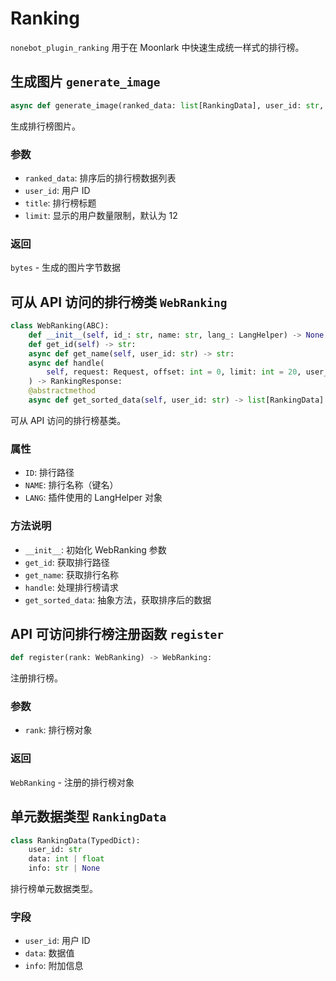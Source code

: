# Ranking

`nonebot_plugin_ranking` 用于在 Moonlark 中快速生成统一样式的排行榜。

## 生成图片 `generate_image`

```python
async def generate_image(ranked_data: list[RankingData], user_id: str, title: str, limit: int = 12) -> bytes:
```

生成排行榜图片。

### 参数

- `ranked_data`: 排序后的排行榜数据列表
- `user_id`: 用户 ID
- `title`: 排行榜标题
- `limit`: 显示的用户数量限制，默认为 12

### 返回

`bytes` - 生成的图片字节数据

## 可从 API 访问的排行榜类 `WebRanking`

```python
class WebRanking(ABC):
    def __init__(self, id_: str, name: str, lang_: LangHelper) -> None:
    def get_id(self) -> str:
    async def get_name(self, user_id: str) -> str:
    async def handle(
        self, request: Request, offset: int = 0, limit: int = 20, user_id: str = get_user_id("-1")
    ) -> RankingResponse:
    @abstractmethod
    async def get_sorted_data(self, user_id: str) -> list[RankingData]: ...
```

可从 API 访问的排行榜基类。

### 属性

- `ID`: 排行路径
- `NAME`: 排行名称（键名）
- `LANG`: 插件使用的 LangHelper 对象

### 方法说明

- `__init__`: 初始化 WebRanking 参数
- `get_id`: 获取排行路径
- `get_name`: 获取排行名称
- `handle`: 处理排行榜请求
- `get_sorted_data`: 抽象方法，获取排序后的数据

## API 可访问排行榜注册函数 `register`

```python
def register(rank: WebRanking) -> WebRanking:
```

注册排行榜。

### 参数

- `rank`: 排行榜对象

### 返回

`WebRanking` - 注册的排行榜对象

## 单元数据类型 `RankingData`

```python
class RankingData(TypedDict):
    user_id: str
    data: int | float
    info: str | None
```

排行榜单元数据类型。

### 字段

- `user_id`: 用户 ID
- `data`: 数据值
- `info`: 附加信息
